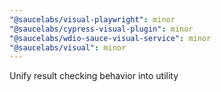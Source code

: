 ```yaml
---
"@saucelabs/visual-playwright": minor
"@saucelabs/cypress-visual-plugin": minor
"@saucelabs/wdio-sauce-visual-service": minor
"@saucelabs/visual": minor
---
```


Unify result checking behavior into utility
